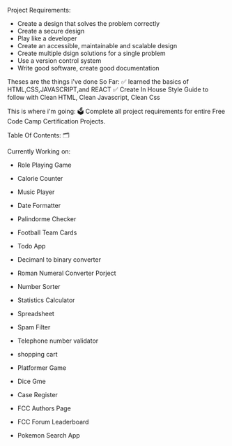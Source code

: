 Project Requirements: 

* Create a design that solves the problem correctly
* Create a secure design
* Play like a developer
* Create an accessible, maintainable and scalable design
* Create multiple dsign solutions for a single problem
* Use a version control system
* Write good software, create good documentation

Theses are the things i've done So Far: 
✅ learned the basics of HTML,CSS,JAVASCRIPT,and REACT 
✅ Create In House Style Guide to follow with Clean HTML, Clean Javascript, Clean Css

This is where i'm going: 🗳️ Complete all project requirements for entire Free Code Camp Certification Projects.


Table Of Contents: 🗂 

Currently Working on: 
- Role Playing Game 
- Calorie Counter 
- Music Player 
- Date Formatter 
- Palindorme Checker 

- Football Team Cards 
- Todo App 
- Decimanl to binary converter
- Roman Numeral Converter Porject 


- Number Sorter 
- Statistics Calculator 
- Spreadsheet 
- Spam Filter 
- Telephone number validator 

- shopping cart 
- Platformer Game 
- Dice Gme 
- Case Register 

- FCC Authors Page 
- FCC Forum Leaderboard 
- Pokemon Search App 